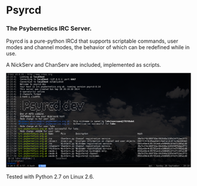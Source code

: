 # Psyrcd
### The Psybernetics IRC Server.

Psyrcd is a pure-python IRCd that supports scriptable commands, user modes and channel modes,
the behavior of which can be redefined while in use.

A NickServ and ChanServ are included, implemented as scripts.

![Alt text](psyrcd.png?raw=true "OK now throw NLTK in the mix")

Tested with Python 2.7 on Linux 2.6.
